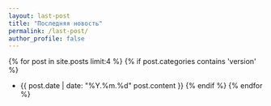 ```yaml
---
layout: last-post
title: "Последняя новость"
permalink: /last-post/
author_profile: false
---
```


{% for post in site.posts limit:4 %}
{% if post.categories contains 'version' %}
- {{ post.date | date: "%Y.%m.%d" post.content }}
{% endif %}
{% endfor %}
